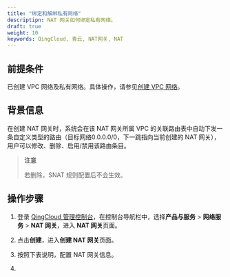 ```yaml
---
title: "绑定和解绑私有网络"
descriptipn: NAT 网关如何绑定私有网络。
draft: true
weight: 10
keywords: QingCloud, 青云, NAT网关, NAT
---
```


## 前提条件

已创建 VPC 网络及私有网络。具体操作，请参见[创建 VPC 网络](/network/vpc/manual/vpcnet/10_create_vpc/)。

## 背景信息

在创建 NAT 网关时，系统会在该 NAT 网关所属 VPC 的关联路由表中自动下发一条自定义类型的路由（目标网络0.0.0.0/0，下一跳指向当前创建的 NAT 网关），用户可以修改、删除、启用/禁用该路由条目。

> **注意**
>
> 若删除，SNAT 规则配置后不会生效。

##  操作步骤

1. 登录 [QingCloud 管理控制台](https://console.qingcloud.com/login)，在控制台导航栏中，选择**产品与服务** > **网络服务** > **NAT 网关**，进入 **NAT 网关**页面。

2. 点击**创建**，进入**创建 NAT 网关**页面。
3. 按照下表说明，配置 NAT 网关信息。
4. 



